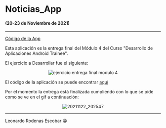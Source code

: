 # Noticias_App
#### (20-23 de Noviembre de 2021)
---

[Código de la App](https://github.com/Leonardo-Rodenas/Noticias_App) 

Esta aplicación es la entrega final del Módulo 4 del Curso "Desarrollo de Aplicaciones Android Trainee".

El ejercicio a Desarrollar fue el siguiente:

<center>

![ejercicio entrega final modulo 4](https://i.imgur.com/Ekakza1.png)

</center>

El código de la aplicación se puede encontrar [aquí](https://github.com/Leonardo-Rodenas/Noticias_App)

Por el momento la entrega está finalizada cumpliendo con lo que se pide como se ve en el gif a continuación:

<center>

![20211122_202547](https://i.imgur.com/iVQWdRA.gif)

</center>

---

Leonardo Rodenas Escobar :grin: